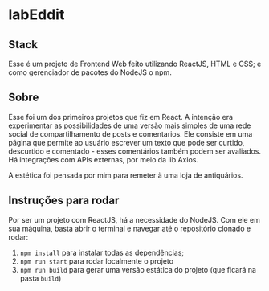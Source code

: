 # labEddit


## Stack
Esse é um projeto de Frontend Web feito utilizando ReactJS, HTML e CSS; 
e como gerenciador de pacotes do NodeJS o npm.

## Sobre
Esse foi um dos primeiros projetos que fiz em React.
A intenção era experimentar as possibilidades de uma versão mais simples 
de uma rede social de compartilhamento de posts e comentarios. 
Ele consiste em uma página que permite ao usuário escrever um texto que pode ser
curtido, descurtido e comentado - esses comentários também podem ser avaliados. 
Há integrações com APIs externas, por meio da lib Axios.

A estética foi pensada por mim para remeter à uma loja de antiquários. 

## Instruções para rodar
Por ser um projeto com ReactJS, há a necessidade do NodeJS. Com ele em 
sua máquina, basta abrir o terminal e navegar até o repositório clonado e 
rodar:

1. `npm install` para instalar todas as dependências;
1. `npm run start` para rodar localmente o projeto
1. `npm run build` para gerar uma versão estática do projeto 
(que ficará na pasta `build`)
